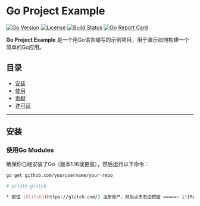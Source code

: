 # Go Project Example

[![Go Version](https://img.shields.io/github/go-mod/go-version/yourusername/your-repo)](https://golang.org)
[![License](https://img.shields.io/github/license/yourusername/your-repo)](LICENSE)
[![Build Status](https://img.shields.io/github/actions/workflow/status/yourusername/your-repo/go.yml)](https://github.com/yourusername/your-repo/actions)
[![Go Report Card](https://goreportcard.com/badge/github.com/yourusername/your-repo)](https://goreportcard.com/report/github.com/yourusername/your-repo)

**Go Project Example** 是一个用Go语言编写的示例项目，用于演示如何构建一个简单的Go应用。

## 目录

- [安装](#安装)
- [使用](#使用)
- [贡献](#贡献)
- [许可证](#许可证)

---

## 安装

### 使用Go Modules

确保你已经安装了Go（版本1.16或更高），然后运行以下命令：

```bash
go get github.com/yourusername/your-repo

# pcloth-glitch

* 前往 [Glitch](https://glitch.com/) 注册账户，然后点击右边按钮 =====> [![Remix on Glitch](https://cdn.glitch.com/2703baf2-b643-4da7-ab91-7ee2a2d00b5b%2Fremix-button.svg)](https://glitch.com/edit/#!/import/github/derwalld/glitchsh)
